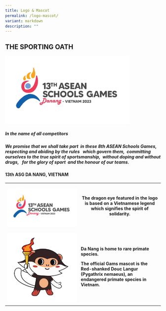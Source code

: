 ```yaml
---
title: Logo & Mascot
permalink: /logo-mascot/
variant: markdown
description: ""
---
```

<h2><strong>THE SPORTING OATH</strong>&nbsp;</h2>
<p></p>
<div class="isomer-image-wrapper">
<img style="width: 80%;" height="auto" width="100%" alt="" src="/images/2024_ASG_Logo.jpg">
</div>
<h5>In the name of all competitors&nbsp;</h5>
<h5>We promise that we shall take part&nbsp; in these 8th ASEAN Schools Games,&nbsp; respecting and abiding by the rules&nbsp;&nbsp; which govern them,&nbsp; committing ourselves to the true spirit of sportsmanship,&nbsp; without doping and without drugs,&nbsp;&nbsp; for the glory of sport&nbsp; and the honour of our teams.</h5>
<h4>13th ASG DA NANG, VIETNAM </h4>
<table>
<tbody>
<tr>
<th rowspan="1" colspan="1">
<p></p>
<div class="isomer-image-wrapper">
<img style="width: 100%" height="auto" width="100%" alt="" src="/images/2024_ASG_Logo.jpg">
</div>
</th>
<th rowspan="1" colspan="1">
<p>The dragon eye featured in the logo is based on a Vietnamese legend which
signifies the spirit of solidarity.</p>
</th>
</tr>
<tr>
<td rowspan="1" colspan="1">
<p></p>
<div class="isomer-image-wrapper">
<img style="width: 100%" height="auto" width="100%" alt="" src="/images/2024_ASG_Mascot.jpg">
</div>
</td>
<td rowspan="1" colspan="1">
<p><strong>Da Nang is home to rare primate species.</strong>
</p>
<p></p>
<p><strong>The official Gams mascot is the Red-shanked Douc Langur (Pygathrix nemaeus), an endangered primate species in Vietnam.</strong>
</p>
</td>
</tr>
</tbody>
</table>
<p></p>